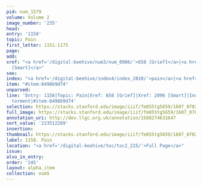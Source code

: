 ```yaml
---
pid: num_1579
volume: Volume 2
image_number: '235'
head:
entry: '1158'
topic: Pain
first_letter: 1151-1175
page:
add:
xref: "<a href='/digital-beehive/num3/num_0906/'>658 [Grief]</a>|<a href='/digital-beehive/num9/num_3033/'>2096
  [Smart]</a>"
see:
index: "<a href='/digital-beehive/index4/index_2810/'>pain</a>|<a href='/digital-beehive/index5/index_4133/'>torment</a>"
item: "#item-8498b9d74"
unparsed:
line: 'Entry: 1158|Topic: Pain|Xref: 658 [Grief]|Xref: 2096 [Smart]|Index: pain|Index:
  torment|#item-8498b9d74'
selection: https://stacks.stanford.edu/image/iiif/fm855tg5659/1607_0702/361,2269,2918,1052/full/0/default.jpg
full_image: https://stacks.stanford.edu/image/iiif/fm855tg5659/1607_0702/full/full/0/default.jpg
annotation_uri: http://dev.llgc.org.uk/annotation/1588274631647
sort_value: '223512269'
insertion:
thumbnail: https://stacks.stanford.edu/image/iiif/fm855tg5659/1607_0702/361,2269,600,180/250,/0/default.jpg
label: 1158. Pain
location: "<a href='/digital-beehive/toc/toc2_225/'>Full Page</a>"
issue:
also_in_entry:
order: '245'
layout: alpha_item
collection: num5
---
```

